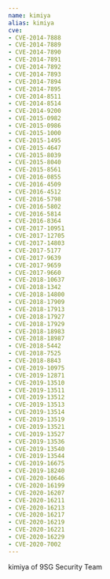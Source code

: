 ```yaml
---
name: kimiya
alias: kimiya
cve:
- CVE-2014-7888
- CVE-2014-7889
- CVE-2014-7890
- CVE-2014-7891
- CVE-2014-7892
- CVE-2014-7893
- CVE-2014-7894
- CVE-2014-7895
- CVE-2014-8511
- CVE-2014-8514
- CVE-2014-9200
- CVE-2015-0982
- CVE-2015-0986
- CVE-2015-1000
- CVE-2015-1495
- CVE-2015-4647
- CVE-2015-8039
- CVE-2015-8040
- CVE-2015-8561
- CVE-2016-0855
- CVE-2016-4509
- CVE-2016-4512
- CVE-2016-5798
- CVE-2016-5802
- CVE-2016-5814
- CVE-2016-8364
- CVE-2017-10951
- CVE-2017-12705
- CVE-2017-14803
- CVE-2017-5177
- CVE-2017-9639
- CVE-2017-9659
- CVE-2017-9660
- CVE-2018-10637
- CVE-2018-1342
- CVE-2018-14800
- CVE-2018-17909
- CVE-2018-17913
- CVE-2018-17927
- CVE-2018-17929
- CVE-2018-18983
- CVE-2018-18987
- CVE-2018-5442
- CVE-2018-7525
- CVE-2018-8843
- CVE-2019-10975
- CVE-2019-12871
- CVE-2019-13510
- CVE-2019-13511
- CVE-2019-13512
- CVE-2019-13513
- CVE-2019-13514
- CVE-2019-13519
- CVE-2019-13521
- CVE-2019-13527
- CVE-2019-13536
- CVE-2019-13540
- CVE-2019-13544
- CVE-2019-16675
- CVE-2019-18240
- CVE-2020-10646
- CVE-2020-16199
- CVE-2020-16207
- CVE-2020-16211
- CVE-2020-16213
- CVE-2020-16217
- CVE-2020-16219
- CVE-2020-16221
- CVE-2020-16229
- CVE-2020-7002
---
```

kimiya of 9SG Security Team